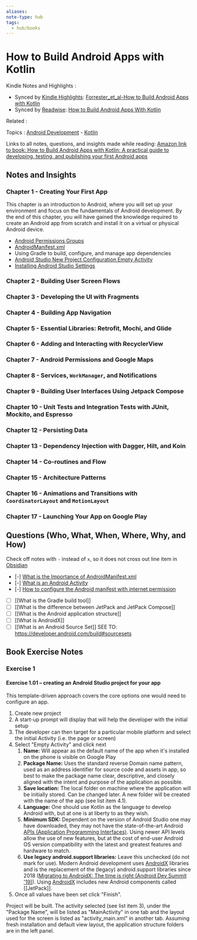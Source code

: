 ```yaml
---
aliases:
note-type: hub
tags:
  - hub/books
---
```


# How to Build Android Apps with Kotlin

Kindle Notes and Highlights :

- Synced by [Kindle Highlights](https://github.com/hadynz/obsidian-kindle-plugin): [Forrester_et_al-How to Build Android Apps with Kotlin](../../kindle-highlights/Forrester_et_al-How%20to%20Build%20Android%20Apps%20with%20Kotlin.md)
- Synced by [Readwise](https://readwise.io/): [How to Build Android Apps With Kotlin](../../Readwise/Books/How%20to%20Build%20Android%20Apps%20With%20Kotlin.md)

Related :

Topics : [Android Development](../../4-hub-notes-🚉/Android%20Development.md) - [Kotlin](../../4-hub-notes-🚉/Kotlin%20Programming%20Language.md)

Links to all notes, questions, and insights made while reading: [Amazon link to book: How to Build Android Apps with Kotlin: A practical guide to developing, testing, and publishing your first Android apps](https://www.amazon.com/How-Build-Android-Apps-Kotlin-ebook/dp/B0BVZX4JHS/ref=tmm_kin_swatch_0?_encoding=UTF8&qid=&sr=)

## Notes and Insights

### Chapter 1 - Creating Your First App

This chapter is an introduction to Android, where you will set up your
environment and focus on the fundamentals of Android development. By the end
of this chapter, you will have gained the knowledge required to create an
Android app from scratch and install it on a virtual or physical Android device.

- [Android Permissions Groups](../../3-permanent-notes-🧲/Android%20Permissions%20Groups.md)
- [AndroidManifest.xml](../../3-permanent-notes-🧲/AndroidManifest.xml.md)
- Using Gradle to build, configure, and manage app dependencies
- [Android Studio New Project Configuration Empty Activity](../../_inbox/Android%20Studio%20New%20Project%20Configuration%20Empty%20Activity.md)
- [Installing Android Studio Settings](Installing%20Android%20Studio%20Settings.md)

### Chapter 2 - Building User Screen Flows

### Chapter 3 - Developing the UI with Fragments

### Chapter 4 - Building App Navigation

### Chapter 5 - Essential Libraries: Retrofit, Mochi, and Glide

### Chapter 6 - Adding and Interacting with RecyclerView

### Chapter 7 - Android Permissions and Google Maps

### Chapter 8 - Services, `WorkManager`, and Notifications

### Chapter 9 - Building User Interfaces Using Jetpack Compose

### Chapter 10 - Unit Tests and Integration Tests with JUnit, Mockito, and Espresso

### Chapter 12 - Persisting Data

### Chapter 13 - Dependency Injection with Dagger, Hilt, and Koin

### Chapter 14 - Co-routines and Flow

### Chapter 15 - Architecture Patterns

### Chapter 16 - Animations and Transitions with `CoordinatorLayout` and `MotionLayout`

### Chapter 17 - Launching Your App on Google Play

## Questions (Who, What, When, Where, Why, and How)

Check off notes with `-` instead of `x`, so it does not cross out line item in [Obsidian](https://obsidian.md/)

- [-] [What is the Importance of AndroidManifest.xml](../../2-literature-notes-📝/What%20is%20the%20Importance%20of%20AndroidManifest.xml.md)
- [-] [What is an Android Activity](What%20is%20an%20Android%20Activity.md)
- [-] [How to configure the Android manifest with internet permission](../../3-permanent-notes-🧲/How%20to%20configure%20the%20Android%20manifest%20with%20internet%20permission.md)
- [ ] [[What is the Gradle build tool]]
- [ ] [[What is the difference between JetPack and JetPack Compose]]
- [ ] [[What is the Android application structure]]
- [ ] [[What is AndroidX]]
- [ ] [[What is an Android Source Set]] SEE TO: <https://developer.android.com/build#sourcesets>

## Book Exercise Notes

### Exercise 1

#### Exercise 1.01 – creating an Android Studio project for your app

This template-driven approach covers the core options one would need to configure an app.

1. Create new project
2. A start-up prompt will display that will help the developer with the initial setup
3. The developer can then target for a particular mobile platform and select the initial Activity (i.e. the page or screen)
4. Select "Empty Activity" and click next
   1. **Name:** Will appear as the default name of the app when it's installed on the phone is visible on Google Play
   2. **Package Name:** Uses the standard reverse Domain name pattern, used as an address identifier for source code and assets in app, so best to make the package name clear, descriptive, and closely aligned with the intent and purpose of the application as possible.
   3. **Save location:** The local folder on machine where the application will be initially stored. Can be changed later. A new folder will be created with the name of the app (see list item 4.1).
   4. **Language:** One should use Kotlin as the language to develop Android with, but at one is at liberty to as they wish.
   5. **Minimum SDK:** Dependent on the version of Android Studio one may have downloaded, they may not have the state-of-the-art Android [APIs (Application Programming Interfaces)](<APIs%20(Application%20Programming%20Interfaces)>). Using newer API levels allow the use of new features, but at the cost of end-user Android OS version compatibility with the latest and greatest features and hardware to match.
   6. **Use legacy android.support libraries:** Leave this unchecked (do not mark for use). Modern Android development uses [AndroidX](AndroidX) libraries and is the replacement of the (legacy) android.support libraries since 2018 ([Migrating to AndroidX: The time is right (Android Dev Summit '19)](https://www.youtube.com/watch?v=Hyt7LR5mXLc&ab_channel=AndroidDevelopers)). Using [AndroidX](AndroidX) includes new Android components called [[JetPack]].
5. Once all values have been set click "Finish".

Project will be built. The activity selected (see list item 3), under the
"Package Name", will be listed as "MainActivity" in one tab and the layout used
for the screen is listed as "activity_main.xml" in another tab. Assuming fresh
installation and default view layout, the application structure folders are in
the left panel.

